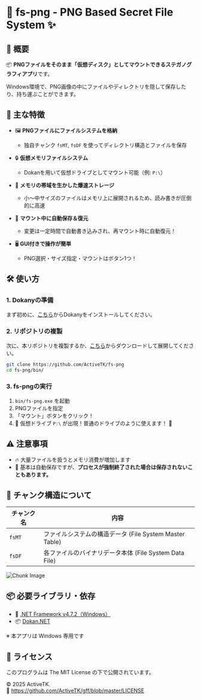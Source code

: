 # 🧊 fs-png - PNG Based Secret File System ✨

## 📝 概要

📦 **PNGファイルをそのまま「仮想ディスク」としてマウントできるステガノグラフィアプリ**です。

Windows環境で、PNG画像の中にファイルやディレクトリを隠して保存したり、持ち運ぶことができます。

## 🎁 主な特徴

- 🖼️ **PNGファイルにファイルシステムを格納**
  - 独自チャンク `fsMT`, `fsDF` を使ってディレクトリ構造とファイルを保存

- 🔒 **仮想メモリファイルシステム**
  - Dokanを用いて仮想ドライブとしてマウント可能（例: `P:\`）

- 🚀 **メモリの帯域を生かした爆速ストレージ**
  - 小～中サイズのファイルはメモリ上に展開されるため、読み書きが圧倒的に高速

- 💾 **マウント中に自動保存＆復元**
  - 変更は一定時間で自動書き込みされ、再マウント時に自動復元！

- 🖥️ **GUI付きで操作が簡単**
  - PNG選択・サイズ指定・マウントはボタン1つ！

## 🛠️ 使い方

###  1. Dokanyの準備

まず初めに、[こちら](https://github.com/dokan-dev/dokany/releases/download/v2.2.1.1000/DokanSetup.exe)からDokanyをインストールしてください。

###  2. リポジトリの複製

次に、本リポジトリを複製するか、[こちら](https://github.com/ActiveTK/fs-png/archive/refs/heads/main.zip)からダウンロードして展開してください。

```bash
git clone https://github.com/ActiveTK/fs-png
cd fs-png/bin/
```

### 3. fs-pngの実行

1. `bin/fs-png.exe` を起動
2. PNGファイルを指定
3. 「マウント」ボタンをクリック！
4. 🎈 仮想ドライブ `P:\` が出現！普通のドライブのように使えます！ 🎈

## ⚠️ 注意事項

- 🔥 大量ファイルを扱うとメモリ消費が増加します
- 💾 基本は自動保存ですが、**プロセスが強制終了された場合は保存されないこともあります。**

## 📂 チャンク構造について

| チャンク名 | 内容 |
|------------|------|
| `fsMT`     | ファイルシステムの構造データ (File System Master Table) |
| `fsDF`     | 各ファイルのバイナリデータ本体 (File System Data File) |

![Chunk Image](https://github.com/hibara/TestRepository/blob/master/icons/chunk-image.png)

## 📦 必要ライブラリ・依存

- 🧩 [.NET Framework v4.7.2（Windows）](https://dotnet.microsoft.com/)
- 📦 [Dokan.NET](https://github.com/dokan-dev/dokan-dotnet)

※ 本アプリは Windows 専用です

## 📄 ライセンス

このプログラムは The MIT License の下で公開されています。

© 2025 ActiveTK.  
🔗 https://github.com/ActiveTK/gff/blob/master/LICENSE
